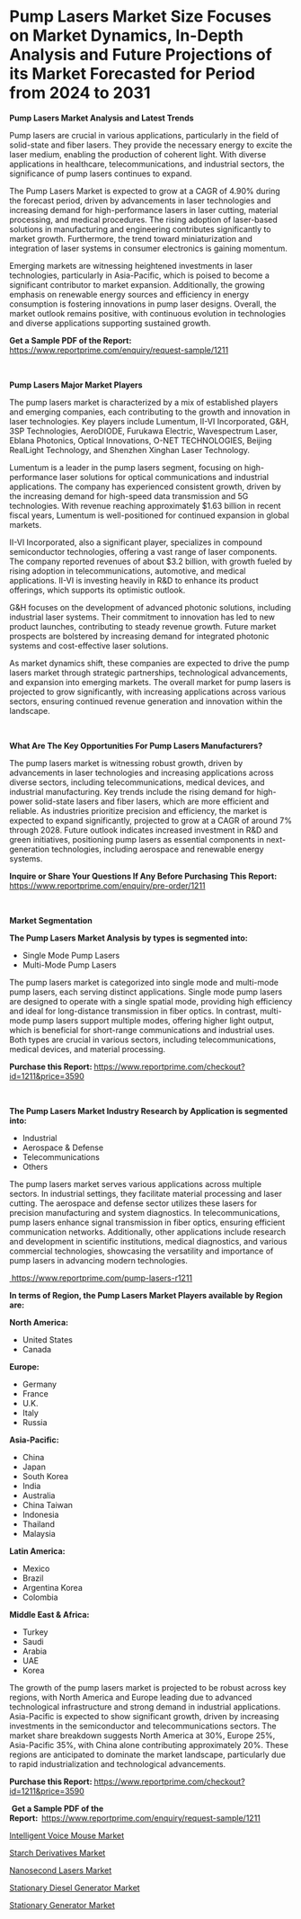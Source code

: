 <p><h1>Pump Lasers Market Size Focuses on Market Dynamics, In-Depth Analysis and Future Projections of its Market Forecasted for Period from 2024 to 2031</h1></p><p><strong>Pump Lasers Market Analysis and Latest Trends</strong></p>
<p><p>Pump lasers are crucial in various applications, particularly in the field of solid-state and fiber lasers. They provide the necessary energy to excite the laser medium, enabling the production of coherent light. With diverse applications in healthcare, telecommunications, and industrial sectors, the significance of pump lasers continues to expand.</p><p>The Pump Lasers Market is expected to grow at a CAGR of 4.90% during the forecast period, driven by advancements in laser technologies and increasing demand for high-performance lasers in laser cutting, material processing, and medical procedures. The rising adoption of laser-based solutions in manufacturing and engineering contributes significantly to market growth. Furthermore, the trend toward miniaturization and integration of laser systems in consumer electronics is gaining momentum.</p><p>Emerging markets are witnessing heightened investments in laser technologies, particularly in Asia-Pacific, which is poised to become a significant contributor to market expansion. Additionally, the growing emphasis on renewable energy sources and efficiency in energy consumption is fostering innovations in pump laser designs. Overall, the market outlook remains positive, with continuous evolution in technologies and diverse applications supporting sustained growth.</p></p>
<p><strong>Get a Sample PDF of the Report:&nbsp;</strong> <a href="https://www.reportprime.com/enquiry/request-sample/1211?utm_campaign=13&utm_medium=2&utm_source=Github&utm_content=ia&utm_term=24122024&utm_id=pump-lasers">https://www.reportprime.com/enquiry/request-sample/1211</a></p>
<p>&nbsp;</p>
<p><strong>Pump Lasers Major Market Players</strong></p>
<p><p>The pump lasers market is characterized by a mix of established players and emerging companies, each contributing to the growth and innovation in laser technologies. Key players include Lumentum, II-VI Incorporated, G&H, 3SP Technologies, AeroDIODE, Furukawa Electric, Wavespectrum Laser, Eblana Photonics, Optical Innovations, O-NET TECHNOLOGIES, Beijing RealLight Technology, and Shenzhen Xinghan Laser Technology.</p><p>Lumentum is a leader in the pump lasers segment, focusing on high-performance laser solutions for optical communications and industrial applications. The company has experienced consistent growth, driven by the increasing demand for high-speed data transmission and 5G technologies. With revenue reaching approximately $1.63 billion in recent fiscal years, Lumentum is well-positioned for continued expansion in global markets.</p><p>II-VI Incorporated, also a significant player, specializes in compound semiconductor technologies, offering a vast range of laser components. The company reported revenues of about $3.2 billion, with growth fueled by rising adoption in telecommunications, automotive, and medical applications. II-VI is investing heavily in R&D to enhance its product offerings, which supports its optimistic outlook.</p><p>G&H focuses on the development of advanced photonic solutions, including industrial laser systems. Their commitment to innovation has led to new product launches, contributing to steady revenue growth. Future market prospects are bolstered by increasing demand for integrated photonic systems and cost-effective laser solutions.</p><p>As market dynamics shift, these companies are expected to drive the pump lasers market through strategic partnerships, technological advancements, and expansion into emerging markets. The overall market for pump lasers is projected to grow significantly, with increasing applications across various sectors, ensuring continued revenue generation and innovation within the landscape.</p></p>
<p>&nbsp;</p>
<p><strong>What Are The Key Opportunities For Pump Lasers Manufacturers?</strong></p>
<p><p>The pump lasers market is witnessing robust growth, driven by advancements in laser technologies and increasing applications across diverse sectors, including telecommunications, medical devices, and industrial manufacturing. Key trends include the rising demand for high-power solid-state lasers and fiber lasers, which are more efficient and reliable. As industries prioritize precision and efficiency, the market is expected to expand significantly, projected to grow at a CAGR of around 7% through 2028. Future outlook indicates increased investment in R&D and green initiatives, positioning pump lasers as essential components in next-generation technologies, including aerospace and renewable energy systems.</p></p>
<p><strong>Inquire or Share Your Questions If Any Before Purchasing This Report:</strong> <a href="https://www.reportprime.com/enquiry/pre-order/1211?utm_campaign=13&utm_medium=2&utm_source=Github&utm_content=ia&utm_term=24122024&utm_id=pump-lasers">https://www.reportprime.com/enquiry/pre-order/1211</a></p>
<p>&nbsp;</p>
<p><strong>Market Segmentation</strong></p>
<p><strong>The Pump Lasers Market Analysis by types is segmented into:</strong></p>
<p><ul><li>Single Mode Pump Lasers</li><li>Multi-Mode Pump Lasers</li></ul></p>
<p><p>The pump lasers market is categorized into single mode and multi-mode pump lasers, each serving distinct applications. Single mode pump lasers are designed to operate with a single spatial mode, providing high efficiency and ideal for long-distance transmission in fiber optics. In contrast, multi-mode pump lasers support multiple modes, offering higher light output, which is beneficial for short-range communications and industrial uses. Both types are crucial in various sectors, including telecommunications, medical devices, and material processing.</p></p>
<p><strong>Purchase this Report:&nbsp;</strong><a href="https://www.reportprime.com/checkout?id=1211&price=3590&utm_campaign=13&utm_medium=2&utm_source=Github&utm_content=ia&utm_term=24122024&utm_id=pump-lasers">https://www.reportprime.com/checkout?id=1211&price=3590</a></p>
<p>&nbsp;</p>
<p><strong>The Pump Lasers Market Industry Research by Application is segmented into:</strong></p>
<p><ul><li>Industrial</li><li>Aerospace & Defense</li><li>Telecommunications</li><li>Others</li></ul></p>
<p><p>The pump lasers market serves various applications across multiple sectors. In industrial settings, they facilitate material processing and laser cutting. The aerospace and defense sector utilizes these lasers for precision manufacturing and system diagnostics. In telecommunications, pump lasers enhance signal transmission in fiber optics, ensuring efficient communication networks. Additionally, other applications include research and development in scientific institutions, medical diagnostics, and various commercial technologies, showcasing the versatility and importance of pump lasers in advancing modern technologies.</p></p>
<p><a href="https://www.reportprime.com/pump-lasers-r1211?utm_campaign=13&utm_medium=2&utm_source=Github&utm_content=ia&utm_term=24122024&utm_id=pump-lasers">&nbsp;https://www.reportprime.com/pump-lasers-r1211</a></p>
<p><strong>In terms of Region, the Pump Lasers Market Players available by Region are:</strong></p>
<p>
    <p> <strong> North America: </strong>
        <ul>
            <li>United States</li>
            <li>Canada</li>
        </ul>
        </p> 
    <p> <strong> Europe: </strong>
        <ul>
            <li>Germany</li>
            <li>France</li>
            <li>U.K.</li>
            <li>Italy</li>
            <li>Russia</li>
        </ul>
        </p> 
    <p> <strong> Asia-Pacific: </strong>
        <ul>
            <li>China</li>
            <li>Japan</li>
            <li>South Korea</li>
            <li>India</li>
            <li>Australia</li>
            <li>China Taiwan</li>
            <li>Indonesia</li>
            <li>Thailand</li>
            <li>Malaysia</li>
        </ul>
        </p> 
    <p> <strong> Latin America: </strong>
        <ul>
            <li>Mexico</li>
            <li>Brazil</li>
            <li>Argentina Korea</li>
            <li>Colombia</li>
        </ul>
        </p> 
    <p> <strong> Middle East & Africa: </strong>
        <ul>
            <li>Turkey</li>
            <li>Saudi</li>
            <li>Arabia</li>
            <li>UAE</li>
            <li>Korea</li>
        </ul>
    </p>
    </p>
<p><p>The growth of the pump lasers market is projected to be robust across key regions, with North America and Europe leading due to advanced technological infrastructure and strong demand in industrial applications. Asia-Pacific is expected to show significant growth, driven by increasing investments in the semiconductor and telecommunications sectors. The market share breakdown suggests North America at 30%, Europe 25%, Asia-Pacific 35%, with China alone contributing approximately 20%. These regions are anticipated to dominate the market landscape, particularly due to rapid industrialization and technological advancements.</p></p>
<p><strong>Purchase this Report: </strong><a href="https://www.reportprime.com/checkout?id=1211&price=3590&utm_campaign=13&utm_medium=2&utm_source=Github&utm_content=ia&utm_term=24122024&utm_id=pump-lasers">https://www.reportprime.com/checkout?id=1211&price=3590</a></p>
<p>&nbsp;<strong>Get a Sample PDF of the Report:&nbsp;&nbsp;</strong><a href="https://www.reportprime.com/enquiry/request-sample/1211?utm_campaign=13&utm_medium=2&utm_source=Github&utm_content=ia&utm_term=24122024&utm_id=pump-lasers">https://www.reportprime.com/enquiry/request-sample/1211</a></p>
<p><strong></strong></p>
<p><p><a href="https://github.com/rosamariarocque98/Market-Research-Report-List-1/blob/main/intelligent-voice-mouse-market.md?utm_campaign=13&utm_medium=2&utm_source=Github&utm_content=ia&utm_term=24122024&utm_id=pump-lasers">Intelligent Voice Mouse Market</a></p><p><a href="https://www.linkedin.com/pulse/c-glance-reports-anmec?utm_campaign=13&utm_medium=2&utm_source=Github&utm_content=ia&utm_term=24122024&utm_id=pump-lasers">Starch Derivatives Market</a></p><p><a href="https://github.com/MariaWashington76/Market-Research-Report-List-1/blob/main/nanosecond-lasers-market.md?utm_campaign=13&utm_medium=2&utm_source=Github&utm_content=ia&utm_term=24122024&utm_id=pump-lasers">Nanosecond Lasers Market</a></p><p><a href="https://www.linkedin.com/pulse/impressive-global-stationary-diesel-generator-market-size-u7gde?utm_campaign=13&utm_medium=2&utm_source=Github&utm_content=ia&utm_term=24122024&utm_id=pump-lasers">Stationary Diesel Generator Market</a></p><p><a href="https://www.linkedin.com/pulse/stationary-generator-market-growth-overview-industry-trends-sxqye?utm_campaign=13&utm_medium=2&utm_source=Github&utm_content=ia&utm_term=24122024&utm_id=pump-lasers">Stationary Generator Market</a></p></p>